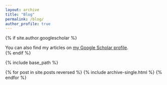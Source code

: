 ```yaml
---
layout: archive
title: "Blog"
permalink: /blog/
author_profile: true
---
```


{% if site.author.googlescholar %}
    <div class="wordwrap">You can also find my articles on <a href="{{site.author.googlescholar}}">my Google Scholar profile</a>.</div>
{% endif %}

{% include base_path %}

{% for post in site.posts reversed %}
  {% include archive-single.html %}
{% endfor %}

